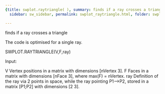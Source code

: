 ```yaml
---
{title: swplot.raytriangle( ), summary: finds if a ray crosses a triangle, keywords: sample,
  sidebar: sw_sidebar, permalink: swplot_raytriangle.html, folder: swplot, mathjax: 'true'}

---
```

finds if a ray crosses a triangle
 
The code is optimised for a single ray.
 
SWPLOT.RAYTRIANGLE(V,F,ray)
 
Input:
 
V         Vertex positions in a matrix with dimensions [nVertex 3].
F         Faces in a matrix with dimensions [nFace 3], where 
              max(F) = nVertex.
ray       Definition of the ray via 2 points in space, while the ray
          pointing P1-->P2, stored in a matrix [P1;P2] with dimensions 
          [2 3].
 

